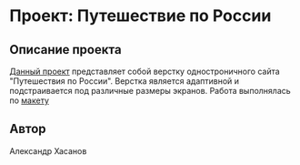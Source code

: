 # Проект: Путешествие по России

## Описание проекта
[Данный проект](https://AlexanderKhasanov.github.io/russian-travel/index.html) представляет собой верстку одностроничного сайта "Путешествия по России". Верстка является адаптивной и подстраивается под различные размеры экранов. Работа выполнялась по [макету](https://www.figma.com/file/5S2WSbEFL6awjVWJ0NWL8Q/Sprint-3_-Russia-_-desktop-mobile?node-id=28503%3A0)

## Автор
Александр Хасанов
